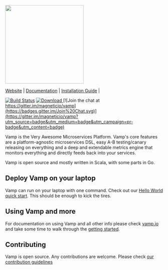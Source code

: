 <img src="http://vamp.io/images/logo.svg" width="250px" />

[Website](http://vamp.io) |
[Documentation](http://vamp.io/documentation) |
[Installation Guide](http://vamp.io/documentation/installation/) |

[![Build Status](https://travis-ci.org/magneticio/vamp.svg?branch=master)](https://travis-ci.org/magneticio/vamp-core) [ ![Download](https://api.bintray.com/packages/magnetic-io/downloads/vamp/images/download.svg) ](https://bintray.com/magnetic-io/downloads/vamp/_latestVersion) [![Join the chat at https://gitter.im/magneticio/vamp](https://badges.gitter.im/Join%20Chat.svg)](https://gitter.im/magneticio/vamp?utm_source=badge&utm_medium=badge&utm_campaign=pr-badge&utm_content=badge)

Vamp is the Very Awesome Microservices Platform. Vamp's core features are a platform-agnostic microservices DSL, easy A-B testing/canary releasing on everything and a deep and extendable metrics engine that monitors everything and directly feeds back into your services.

Vamp is open source and mostly written in Scala, with some
parts in Go.

## Deploy Vamp on your laptop

Vamp can run on your laptop with one command. Check out our [Hello World quick start](http://vamp.io/documentation/installation/hello-world/). This should be enough to kick the tires.

## Using Vamp and more

For documentation on using Vamp and all other info please check [vamp.io](http://vamp.io/documentation/using-vamp/artifacts/) and
take some time to walk through the [getting started](http://vamp.io/documentation/tutorials/).

## Contributing

Vamp is open source. Any contributions are welcome. Please check [our contribution guidelines](https://github.com/magneticio/vamp/blob/master/CONTRIBUTING.md)

